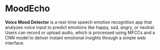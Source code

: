 # MoodEcho
**Voice Mood Detector** is a real-time speech emotion recognition app that analyzes voice input to predict emotions like happy, sad, angry, or neutral. Users can record or upload audio, which is processed using MFCCs and a CNN model to deliver instant emotional insights through a simple web interface.
